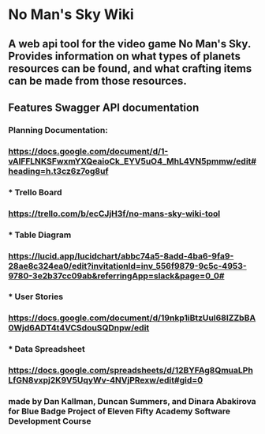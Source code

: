 # No Man's Sky Wiki

## A web api tool for the video game No Man's Sky. Provides information on what types of planets resources can be found, and what crafting items can be made from those resources.
## Features Swagger API documentation


### Planning Documentation:
### https://docs.google.com/document/d/1-vAlFFLNKSFwxmYXQeaioCk_EYV5uO4_MhL4VN5pmmw/edit#heading=h.t3cz6z7og8uf
### * Trello Board
###   https://trello.com/b/ecCJjH3f/no-mans-sky-wiki-tool
### * Table Diagram
###   https://lucid.app/lucidchart/abbc74a5-8add-4ba6-9fa9-28ae8c324ea0/edit?invitationId=inv_556f9879-9c5c-4953-9780-3e2b37cc09ab&referringApp=slack&page=0_0#
### * User Stories
###   https://docs.google.com/document/d/19nkp1iBtzUul68lZZbBA0Wjd6ADT4t4VCSdouSQDnpw/edit
### * Data Spreadsheet
###   https://docs.google.com/spreadsheets/d/12BYFAg8QmuaLPhLfGN8vxpj2K9V5UqyWv-4NVjPRexw/edit#gid=0


### made by Dan Kallman, Duncan Summers, and Dinara Abakirova for Blue Badge Project of Eleven Fifty Academy Software Development Course
